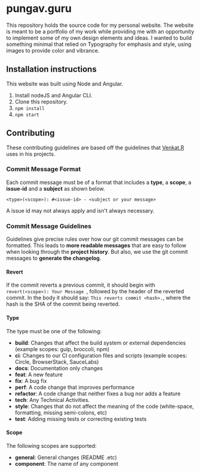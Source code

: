 # pungav.guru
This repository holds the source code for my personal website. The website is meant to be a portfolio of my work while providing me with an opportunity to implement some of my own design elements and ideas. I wanted to build something minimal that relied on Typography for emphasis and style, using images to provide color and vibrance.

## Installation instructions
This website was built using Node and Angular.
1. Install nodeJS and Angular CLI.
2. Clone this repository.
3. `npm install`
4. `npm start`

## Contributing
These contributing guidelines are based off the guidelines that [Venkat.R](https://github.com/ramsunvtech) uses in his projects.

### Commit Message Format
Each commit message must be of a format that includes a **type**, a **scope**, a **issue-id** and a **subject**
as shown below.
```
<type>(<scope>): #<issue-id> - <subject or your message>
```
A issue id may not always apply and isn't always necessary.

### Commit Message Guidelines
Guidelines give precise rules over how our git commit messages can be formatted.  This leads to **more
readable messages** that are easy to follow when looking through the **project history**.  But also,
we use the git commit messages to **generate the changelog**.

#### Revert
If the commit reverts a previous commit, it should begin with `revert(<scope>): Your Message `, followed by the header of the reverted commit. In the body it should say: `This reverts commit <hash>.`, where the hash is the SHA of the commit being reverted.

#### Type
The type must be one of the following:
* **build**: Changes that affect the build system or external dependencies (example scopes: gulp, broccoli, npm)
* **ci**: Changes to our CI configuration files and scripts (example scopes: Circle, BrowserStack, SauceLabs)
* **docs**: Documentation only changes
* **feat**: A new feature
* **fix**: A bug fix
* **perf**: A code change that improves performance
* **refactor**: A code change that neither fixes a bug nor adds a feature
* **tech**: Any Technical Activities.
* **style**: Changes that do not affect the meaning of the code (white-space, formatting, missing semi-colons, etc)
* **test**: Adding missing tests or correcting existing tests

#### Scope
The following scopes are supported:
* **general**: General changes (README .etc)
* **component**: The name of any component 
